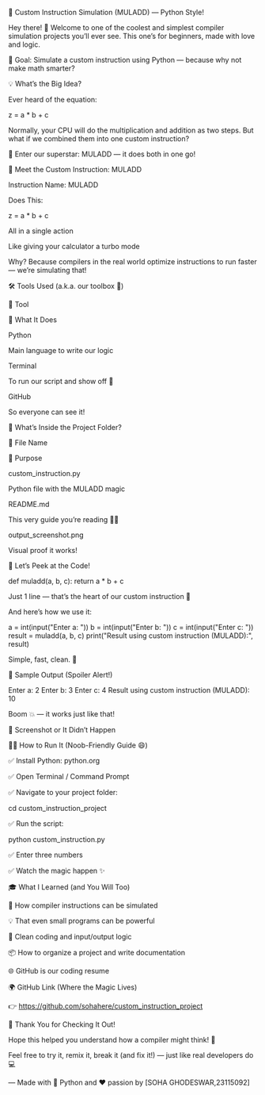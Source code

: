 🚀 Custom Instruction Simulation (MULADD) — Python Style!

Hey there! 👋 Welcome to one of the coolest and simplest compiler simulation projects you’ll ever see. This one’s for beginners, made with love and logic.

🧠 Goal: Simulate a custom instruction using Python — because why not make math smarter?

💡 What’s the Big Idea?

Ever heard of the equation:

z = a * b + c

Normally, your CPU will do the multiplication and addition as two steps. But what if we combined them into one custom instruction?

🔧 Enter our superstar: MULADD — it does both in one go!

🧠 Meet the Custom Instruction: MULADD

Instruction Name: MULADD

Does This:

z = a * b + c

All in a single action

Like giving your calculator a turbo mode

Why? Because compilers in the real world optimize instructions to run faster — we’re simulating that!

🛠️ Tools Used (a.k.a. our toolbox 🧰)

🧩 Tool

📝 What It Does

Python

Main language to write our logic

Terminal

To run our script and show off 🚀

GitHub

So everyone can see it!

📁 What’s Inside the Project Folder?

📄 File Name

🎯 Purpose

custom_instruction.py

Python file with the MULADD magic

README.md

This very guide you’re reading 💁‍♂️

output_screenshot.png

Visual proof it works!

👀 Let’s Peek at the Code!

def muladd(a, b, c):
    return a * b + c

Just 1 line — that’s the heart of our custom instruction 💖

And here’s how we use it:

a = int(input("Enter a: "))
b = int(input("Enter b: "))
c = int(input("Enter c: "))
result = muladd(a, b, c)
print("Result using custom instruction (MULADD):", result)

Simple, fast, clean. 🧼

🧪 Sample Output (Spoiler Alert!)

Enter a: 2
Enter b: 3
Enter c: 4
Result using custom instruction (MULADD): 10

Boom 💥 — it works just like that!

📸 Screenshot or It Didn’t Happen



🧑‍🏫 How to Run It (Noob-Friendly Guide 😄)

✅ Install Python: python.org

✅ Open Terminal / Command Prompt

✅ Navigate to your project folder:

cd custom_instruction_project

✅ Run the script:

python custom_instruction.py

✅ Enter three numbers

✅ Watch the magic happen ✨

🎓 What I Learned (and You Will Too)

🧠 How compiler instructions can be simulated

💡 That even small programs can be powerful

🧼 Clean coding and input/output logic

📦 How to organize a project and write documentation

🌐 GitHub is our coding resume

🌍 GitHub Link (Where the Magic Lives)

👉 https://github.com/sohahere/custom_instruction_project

🙌 Thank You for Checking It Out!

Hope this helped you understand how a compiler might think! 🤖

Feel free to try it, remix it, break it (and fix it!) — just like real developers do 💻



— Made with 🐍 Python and ❤️ passion by [SOHA GHODESWAR,23115092]
